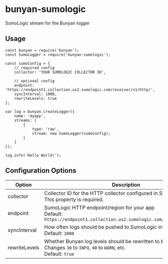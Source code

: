 # bunyan-sumologic
SumoLogic stream for the Bunyan logger

## Usage
```
const bunyan = require('bunyan');
const SumoLogger = require('bunyan-sumologic');

const sumoConfig = {
    // required config
    collector: 'YOUR SUMOLOGIC COLLECTOR ID',

    // optional config
    endpoint: 'https://endpoint1.collection.us2.sumologic.com/receiver/v1/http/',
    syncInterval: 1000,
    rewriteLevels: true
};

var log = bunyan.createLogger({
    name: 'myapp',
    streams: [
        {
            type: 'raw',
            stream: new SumoLogger(sumoConfig);
        }
    ]
});

log.info('Hello World!');
```

## Configuration Options
|Option|Description|
|------|-----------|
| collector     | Collector ID for the HTTP collector configured in SumoLogic<br>This property is required. |
| endpoint      | SumoLogic HTTP endpoint/region for your app<br>Default: `https://endpoint1.collection.us2.sumologic.com/receiver/v1/http/` |
| syncInterval  | How often logs should be pushed to SumoLogic in milliseconds<br>Default: `1000` |
| rewriteLevels | Whether Bunyan log levels should be rewritten to be human readable.<br>Changes `30` to `INFO`, `40` to `WARN`, etc.<br>Default: `true` |
